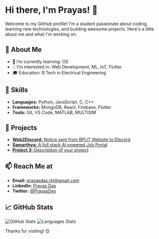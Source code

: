 # Hi there, I'm Prayas! 👋

Welcome to my GitHub profile! I'm a student passionate about coding, learning new technologies, and building awesome projects. Here's a little about me and what I'm working on.

## 🚀 About Me
- 🌱 I’m currently learning: OS
- 💡 I’m interested in: Web Development, ML, IoT, Flutter
- 🎓 Education: B.Tech in Electrical Engineering

## 🔧 Skills
- **Languages:** Python, JavaScript, C, C++
- **Frameworks:** MongoDB, React, Firebase, Flutter
- **Tools:** Git, VS Code, MATLAB, MULTISIM

## 🌟 Projects
- [**Web2Discord:** Notice sent from BPUT Website to Discord](https://github.com/prayasdev/web2discord)
- [**Samarthya:** A full stack AI powered Job Portal](https://github.com/prayasdev/calcfe)
- [**Project 3:** Description of your project](https://github.com/yourusername/project3)
  
## 📫 Reach Me at
- **Email:** <a href="mailto:prayasdas.rkl@gmail.com" target="_blank">prayasdas.rkl@gmail.com</a>
- **LinkedIn:** <a href="https://www.linkedin.com/in/prayasdaslk/" target="_blank">Prayas Das</a>
- **Twitter:** <a href="https://twitter.com/PrayasDev" target="_blank">@PrayasDev</a>

## 📈 GitHub Stats
![GitHub Stats](https://github-readme-stats.vercel.app/api?username=prayasdev&show_icons=true&theme=radical)
![Languages Stats](https://raw.githubusercontent.com/prayasdev/github-stats/master/generated/languages.svg#gh-dark-mode-only)

Thanks for visiting! 😊
